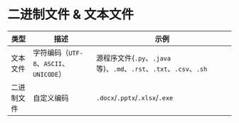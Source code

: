 # 二进制文件 & 文本文件

| 类型       | 描述                                    | 示例                                                                |
| ---------- | --------------------------------------- | ------------------------------------------------------------------- |
| 文本文件   | 字符编码（`UTF-8`、`ASCII`、`UNICODE`） | 源程序文件(`.py`、`.java` 等)、`.md`、`.rst`、`.txt`、`.csv`、`.sh` |
| 二进制文件 | 自定义编码                              | `.docx`/`.pptx`/`.xlsx`/`.exe`                                      |
